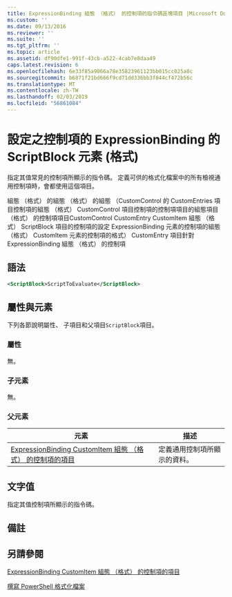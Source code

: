 ```yaml
---
title: ExpressionBinding 組態 （格式） 的控制項的指令碼區塊項目 |Microsoft Docs
ms.custom: ''
ms.date: 09/13/2016
ms.reviewer: ''
ms.suite: ''
ms.tgt_pltfrm: ''
ms.topic: article
ms.assetid: df90dfe1-991f-43cb-a522-4cab7e8daa49
caps.latest.revision: 6
ms.openlocfilehash: 6e33f85a9066a78e35823961123bb015cc025a0c
ms.sourcegitcommit: b6871f21bd666f9cd71dd336bb3f844cf472b56c
ms.translationtype: MT
ms.contentlocale: zh-TW
ms.lasthandoff: 02/03/2019
ms.locfileid: "56861084"
---
```

# <a name="scriptblock-element-for-expressionbinding-for-controls-for-configuration-format"></a>設定之控制項的 ExpressionBinding 的 ScriptBlock 元素 (格式)

指定其值常見的控制項所顯示的指令碼。 定義可供的格式化檔案中的所有檢視通用控制項時，會都使用這個項目。

組態 （格式） 的組態 （格式） 的組態 （CustomControl 的 CustomEntries 項目控制項的組態 （格式） CustomControl 項目控制項的控制項項目的組態項目 （格式） 的控制項項目CustomControl CustomEntry CustomItem 組態 （格式） ScriptBlock 項目的控制項的設定 ExpressionBinding 元素的控制項的組態 （格式） CustomItem 元素的控制項的格式） CustomEntry 項目針對 ExpressionBinding 組態 （格式） 的控制項

## <a name="syntax"></a>語法

```xml
<ScriptBlock>ScriptToEvaluate</ScriptBlock>
```

## <a name="attributes-and-elements"></a>屬性與元素

下列各節說明屬性、 子項目和父項目`ScriptBlock`項目。

### <a name="attributes"></a>屬性

無。

### <a name="child-elements"></a>子元素

無。

### <a name="parent-elements"></a>父元素

|元素|描述|
|-------------|-----------------|
|[ExpressionBinding CustomItem 組態 （格式） 的控制項的項目](./expressionbinding-element-for-customitem-for-controls-for-configuration-format.md)|定義通用控制項所顯示的資料。|

## <a name="text-value"></a>文字值

指定其值控制項所顯示的指令碼。

## <a name="remarks"></a>備註

## <a name="see-also"></a>另請參閱

[ExpressionBinding CustomItem 組態 （格式） 的控制項的項目](./expressionbinding-element-for-customitem-for-controls-for-configuration-format.md)

[撰寫 PowerShell 格式化檔案](./writing-a-powershell-formatting-file.md)
